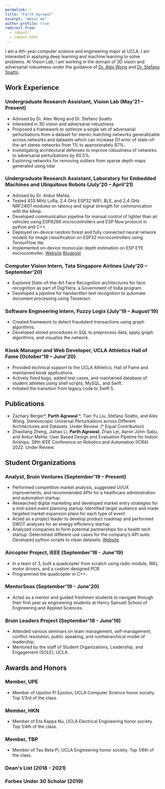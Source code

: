 ```yaml
---
permalink: /
title: "Parth Agrawal"
excerpt: "About me"
author_profile: true
redirect_from: 
  - /about/
  - /about.html
---
```


I am a 4th-year computer science and engineering major at UCLA. I am interested in applying deep learning and machine learning to solve problems. At Vision Lab, I am working in the domain of 3D vision and adversarial robustness under the guidance of [Dr. Alex Wong](http://web.cs.ucla.edu/~alexw/) and [Dr. Stefano Soatto](http://web.cs.ucla.edu/~soatto/).


## Work Experience 
### Undergraduate Research Assistant, Vision Lab (May'21 – Present) 
  * Advised by Dr. Alex Wong and Dr. Stefano Soatto
  * Interested in 3D vision and adversarial robustness
  * Proposed a framework to optimize a single set of adversarial perturbations from a dataset for stereo matching networks generalizable across networks and datasets which can increase D1 error of state-of-the-art stereo networks from 1% to approximately 87%.
  * Investigating architectural defenses to improve robustness of networks to adversarial perturbations by 60.5%. 
  * Exploring networks for removing outliers from sparse depth maps generated using lidar


### Undergraduate Research Assistant, Laboratory for Embedded Machines and Ubiquitous Robots (July'20 – April'21)
  *	Advised by Dr. Ankur Mehta.
  *	Tested 433 MHz LoRa, 2.4 GHz ESP32 WIFI, BLE, and 2.4 GHz NRF24l01 modules on latency and signal strength for communication with the blimp.
  *	Developed communication pipeline for manual control of lighter than air vehicles using ESP8266 microcontrollers and ESP Now protocol in python and C++. 
  *	Deployed on-device random forest and fully connected neural network models for image classification on ESP32 microcontrollers using TensorFlow lite.
  *	Implemented on-device monocular depth estimation on ESP EYE microcontroller. [Website](https://uclalemur.com/people/parth-agrawal) [Blogpost](https://uclalemur.com/blog/tag:foray)

### Computer Vision Intern, Tata Singapore Airlines (July’20 – September’20)
  *	Explored State-of-the-Art Face Recognition architectures for face recognition as part of DigiYatra, a Government of India program. 
  *	Developed a pipeline for handwritten text recognition to automate document processing using Tesseract. 

### Software Engineering Intern, Fuzzy Logix (July'19 – August'19)
  *	Created framework to detect fraudulent transactions using graph algorithms. 
  *	Developed stored procedures in SQL to preprocess data, apply graph algorithms, and visualize the network.

### Kiosk Manager and Web Developer, UCLA Athletics Hall of Fame (October'19 – June'20)
  * Provided technical support to the UCLA Athletics, Hall of Fame and maintained kiosk applications. 
  *	Actively fixed bugs, added test cases, and maintained database of student athletes using shell scripts, MySQL, and Swift. 
  *	Initiated the transition from legacy code to Swift 5. 


## Publications

*	Zachary Berger\*, **Parth Agrawal** \*, Tian Yu Liu, Stefano Soatto, and Alex Wong. Stereoscopic Universal Perturbations across Different Architectures and Datasets. Under Review. (\* Equal Contribution)
*	Zhaoliang Zheng, Jiahao Li, **Parth Agrawal**, Zhao Lei, Aaron John-Sabu, and Ankur Mehta. User Based Design and Evaluation Pipeline for Indoor Airships. 39th IEEE Conference on Robotics and Automation (ICRA) 2022. Under Review.



## Student Organizations

### Analyst, Bruin Ventures (September'19 – Present)
  * Performed competitive market analysis, suggested UI/UX improvements, and recommended APIs for a healthcare administration and automation startup. 
  * Researched digital marketing and developed market entry strategies for a mid-sized event planning startup. Identified target audience and made targeted market expansion plans for each type of event. 
  * Acted as a project leader to develop product roadmap and performed SWOT analyses for an energy efficiency startup.
  * Analyzed companies to form potential partnerships for a health tech startup. Determined different use cases for the company’s API suite. Developed python scripts to clean datasets. [Website](https://www.uclabv.com/)

### Aircopter Project, IEEE (September'18 - June'19)
  * In a team of 3, built a quadcopter from scratch using radio module, IMU, motor drivers, and a custom designed PCB
  * Programmed the quadcopter in C++.

### MentorSeas (September'19 - June'20)
  * Acted as a mentor and guided freshmen students to navigate through their first year as engineering students at Henry Samueli School of Engineering and Applied Sciences. 

### Bruin Leaders Project (September'18 - June'19)
  * Attended various seminars on team management, self-management, conflict resolution, public speaking, and nonhierarchical model of leadership.  
  * Mentored by the staff of Student Organizations, Leadership, and Engagement (SOLE), UCLA.


## Awards and Honors

### Member, UPE
  * Member of Upsilon Pi Epsilon, UCLA Computer Science honor society. Top 1/3rd of the class.

### Member, HKN
  * Member of Eta Kappa Nu, UCLA Electrical Engineering honor society. Top 1/4th of the class.

### Member, TBP
  * Member of Tau Beta Pi, UCLA Engineering honor society. Top 1/8th of the class.

### Dean's List (2018 - 2021)

### Forbes Under 30 Scholar (2019)

